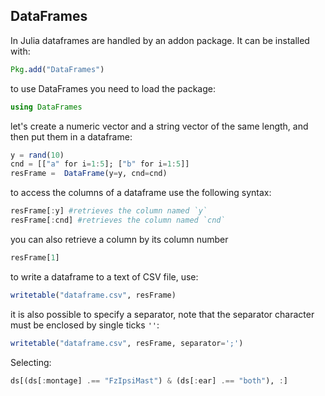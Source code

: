 ## DataFrames

In Julia dataframes are handled by an addon package. It can be installed with:

````julia
Pkg.add("DataFrames")
````




to use DataFrames you need to load the package:

````julia
using DataFrames
````





let's create a numeric vector and a string vector of the same length, and then put them in a dataframe:

````julia
y = rand(10)
cnd = [["a" for i=1:5]; ["b" for i=1:5]]
resFrame =  DataFrame(y=y, cnd=cnd)
````





to access the columns of a dataframe use the following syntax:

````julia
resFrame[:y] #retrieves the column named `y`
resFrame[:cnd] #retrieves the column named `cnd`
````





you can also retrieve a column by its column number

````julia
resFrame[1]
````





to write a dataframe to a text of CSV file, use:

````julia
writetable("dataframe.csv", resFrame)
````





it is also possible to specify a separator, note that the separator character must be enclosed by
single ticks `''`:

````julia
writetable("dataframe.csv", resFrame, separator=';')
````





Selecting:

````julia
ds[(ds[:montage] .== "FzIpsiMast") & (ds[:ear] .== "both"), :]
````

